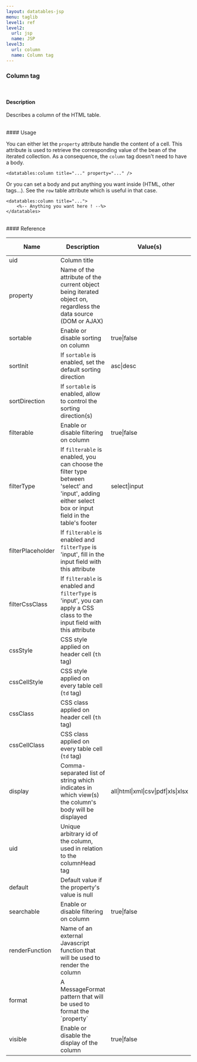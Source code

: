 ```yaml
---
layout: datatables-jsp
menu: taglib
level1: ref
level2:
  url: jsp
  name: JSP
level3:
  url: column
  name: Column tag
---
```


### Column tag
<br />

#### Description

Describes a column of the HTML table.

<br />
#### Usage

You can either let the <code>property</code> attribute handle the content of a cell. This attribute is used to retrieve the corresponding value of the bean of the iterated collection. As a consequence, the <code>column</code> tag doesn\'t need to have a body. 

    <datatables:column title="..." property="..." />
    
Or you can set a body and put anything you want inside (HTML, other tags\...). See the <code>row</code> table attribute which is useful in that case.

    <datatables:column title="...">
        <%-- Anything you want here ! --%>
    </datatables>

<br />
#### Reference

<table id="tableReference" class="table table-striped table-bordered">
  <thead>
    <tr>
      <th>Name</th>
      <th>Description</th>
      <th>Value(s)</th>
      <th>Default</th>
      <th>Data source</th>
    </tr>
  </thead>
  <tbody>
  <tr>
    <td>uid</td>
    <td>Column title</td>
    <td></td>
    <td></td>
    <td>DOM</td>
  </tr>
  <tr>
    <td>property</td>
    <td>Name of the attribute of the current object being iterated object on, regardless the data source (DOM or AJAX)</td>
    <td></td>
    <td></td>
    <td>DOM/AJAX</td>
  </tr>
  <tr>
    <td>sortable</td>
    <td>Enable or disable sorting on column</td>
    <td>true|false</td>
    <td>true</td>
    <td>DOM/AJAX</td>
  </tr>
  <tr>
    <td>sortInit</td>
    <td>If <code>sortable</code> is enabled, set the default sorting direction</td>
    <td>asc|desc</td>
    <td>asc</td>
    <td>DOM/AJAX</td>
  </tr>
  <tr>
    <td>sortDirection</td>
    <td>If <code>sortable</code> is enabled, allow to control the sorting direction(s)</td>
    <td></td>
    <td></td>
    <td>DOM/AJAX</td>
  </tr>
  <tr>
    <td>filterable</td>
    <td>Enable or disable filtering on column</td>
    <td>true|false</td>
    <td>false</td>
    <td>DOM/AJAX</td>
  </tr>
  <tr>
    <td>filterType</td>
    <td>If <code>filterable</code> is enabled, you can choose the filter type between 'select' and 'input', adding either select box or input field in the table's footer</td>
    <td>select|input</td>
    <td>input</td>
    <td>DOM</td>
  </tr>
  <tr>
    <td>filterPlaceholder</td>
    <td>If <code>filterable</code> is enabled and <code>filterType</code> is 'input', fill in the input field with this attribute</td>
    <td></td>
    <td>The column's title</td>
    <td>DOM</td>
  </tr>
  <tr>
    <td>filterCssClass</td>
    <td>If <code>filterable</code> is enabled and <code>filterType</code> is 'input', you can apply a CSS class to the input field with this attribute</td>
    <td></td>
    <td></td>
    <td>DOM</td>
  </tr>
  <tr>
    <td>cssStyle</td>
    <td>CSS style applied on header cell (<code>th</code> tag)</td>
    <td></td>
    <td></td>
    <td>DOM/AJAX</td>
  </tr>
  <tr>
    <td>cssCellStyle</td>
    <td>CSS style applied on every table cell (<code>td</code> tag)</td>
    <td></td>
    <td></td>
    <td>DOM</td>
  </tr>
  <tr>
    <td>cssClass</td>
    <td>CSS class applied on header cell (<code>th</code> tag)</td>
    <td></td>
    <td></td>
    <td>DOM/AJAX</td>
  </tr>
  <tr>
    <td>cssCellClass</td>
    <td>CSS class applied on every table cell (<code>td</code> tag)</td>
    <td></td>
    <td></td>
    <td>DOM</td>
  </tr>
  <tr>
    <td>display</td>
    <td>Comma-separated list of string which indicates in which view(s) the column's body will be displayed</td>
    <td>all|html|xml|csv|pdf|xls|xlsx</td>
    <td>all (HTML and in all exports)</td>
    <td>DOM/AJAX</td>
  </tr>
  <tr>
    <td>uid</td>
    <td>Unique arbitrary id of the column, used in relation to the columnHead tag</td>
    <td></td>
    <td></td>
    <td>DOM</td>
  </tr>
  <tr>
    <td>default</td>
    <td>Default value if the property's value is null</td>
    <td></td>
    <td>Empty string</td>
    <td>DOM/AJAX</td>
  </tr>
  <tr>
    <td>searchable</td>
    <td>Enable or disable filtering on column</td>
    <td>true|false</td>
    <td>true</td>
    <td>DOM/AJAX</td>
  </tr>
  <tr>
    <td>renderFunction</td>
    <td>Name of an external Javascript function that will be used to render the column</td>
    <td></td>
    <td></td>
    <td>AJAX</td>
  </tr>
  <tr>
    <td>format</td>
    <td>A MessageFormat pattern that will be used to format the `property`</td>
    <td></td>
    <td></td>
    <td>DOM</td>
  </tr>
  <tr>
    <td>visible</td>
    <td>Enable or disable the display of the column</td>
    <td>true|false</td>
    <td>true</td>
    <td>DOM/AJAX</td>
  </tr>
  </tbody>
</table>

<link rel="stylesheet" href="//ajax.aspnetcdn.com/ajax/jquery.dataTables/1.9.4/css/jquery.dataTables.css" />
<script src="http://ajax.aspnetcdn.com/ajax/jquery.dataTables/1.9.4/jquery.dataTables.min.js">
</script>
<script src="/assets/js/site_reference.js">
</script>